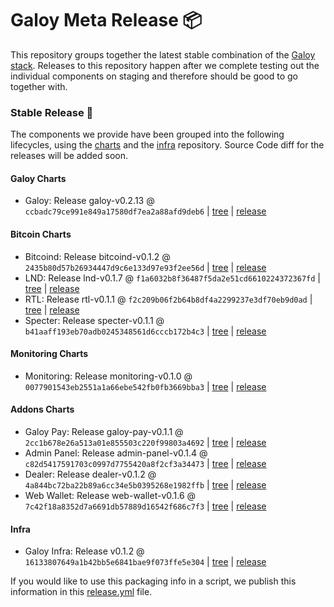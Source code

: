 # Galoy Meta Release 📦

This repository groups together the latest stable combination of the [Galoy stack](https://github.com/GaloyMoney/awesome-galoy#tech-components). 
Releases to this repository happen after we complete testing out the individual components on staging and therefore should be good to go together with.

### Stable Release 🎉

The components we provide have been grouped into the following lifecycles, using the [charts](https://github.com/GaloyMoney/charts) and the [infra](https://github.com/GaloyMoney/galoy-infra) repository. 
Source Code diff for the releases will be added soon.

#### Galoy Charts
- Galoy: Release galoy-v0.2.13 @ `ccbadc79ce991e849a17580df7ea2a88afd9deb6` | [tree](https://github.com/GaloyMoney/charts/tree/ccbadc79ce991e849a17580df7ea2a88afd9deb6/charts/galoy) | [release](https://github.com/GaloyMoney/charts/releases/tag/galoy-v0.2.13)

#### Bitcoin Charts
- Bitcoind: Release bitcoind-v0.1.2 @ `2435b80d57b26934447d9c6e133d97e93f2ee56d` | [tree](https://github.com/GaloyMoney/charts/tree/2435b80d57b26934447d9c6e133d97e93f2ee56d/charts/bitcoind) | [release](https://github.com/GaloyMoney/charts/releases/tag/bitcoind-v0.1.2)
- LND: Release lnd-v0.1.7 @ `f1a6032b8f36487f5da2e51cd6610224372367fd` | [tree](https://github.com/GaloyMoney/charts/tree/f1a6032b8f36487f5da2e51cd6610224372367fd/charts/lnd) | [release](https://github.com/GaloyMoney/charts/releases/tag/lnd-v0.1.7)
- RTL: Release rtl-v0.1.1 @ `f2c209b06f2b64b8df4a2299237e3df70eb9d0ad` | [tree](https://github.com/GaloyMoney/charts/tree/f2c209b06f2b64b8df4a2299237e3df70eb9d0ad/charts/rtl) | [release](https://github.com/GaloyMoney/charts/releases/tag/rtl-v0.1.1)
- Specter: Release specter-v0.1.1 @ `b41aaff193eb70adb0245348561d6cccb172b4c3` | [tree](https://github.com/GaloyMoney/charts/tree/b41aaff193eb70adb0245348561d6cccb172b4c3/charts/specter) | [release](https://github.com/GaloyMoney/charts/releases/tag/specter-v0.1.1)

#### Monitoring Charts
- Monitoring: Release monitoring-v0.1.0 @ `0077901543eb2551a1a66ebe542fb0fb3669bba3` | [tree](https://github.com/GaloyMoney/charts/tree/0077901543eb2551a1a66ebe542fb0fb3669bba3/charts/monitoring) | [release](https://github.com/GaloyMoney/charts/releases/tag/monitoring-v0.1.0)

#### Addons Charts
- Galoy Pay: Release galoy-pay-v0.1.1 @ `2cc1b678e26a513a01e855503c220f99803a4692` | [tree](https://github.com/GaloyMoney/charts/tree/2cc1b678e26a513a01e855503c220f99803a4692/charts/galoy-pay) | [release](https://github.com/GaloyMoney/charts/releases/tag/galoy-pay-v0.1.1)
- Admin Panel: Release admin-panel-v0.1.4 @ `c82d5417591703c0997d7755420a8f2cf3a34473` | [tree](https://github.com/GaloyMoney/charts/tree/c82d5417591703c0997d7755420a8f2cf3a34473/charts/admin-panel) | [release](https://github.com/GaloyMoney/charts/releases/tag/admin-panel-v0.1.4)
- Dealer: Release dealer-v0.1.2 @ `4a844bc72ba22b89a6cc34e5b0395268e1982ffb` | [tree](https://github.com/GaloyMoney/charts/tree/4a844bc72ba22b89a6cc34e5b0395268e1982ffb/charts/dealer) | [release](https://github.com/GaloyMoney/charts/releases/tag/dealer-v0.1.2)
- Web Wallet: Release web-wallet-v0.1.6 @ `7c42f18a8352d7a6691db57889d16542f686c7f3` | [tree](https://github.com/GaloyMoney/charts/tree/7c42f18a8352d7a6691db57889d16542f686c7f3/charts/web_wallet) | [release](https://github.com/GaloyMoney/charts/releases/tag/web-wallet-v0.1.6)

#### Infra

- Galoy Infra: Release v0.1.2 @ `16133807649a1b42bb5e6841bae9f073ffe5e304` | [tree](https://github.com/GaloyMoney/galoy-infra/tree/16133807649a1b42bb5e6841bae9f073ffe5e304) | [release](https://github.com/GaloyMoney/galoy-infra/releases/tag/v0.1.2)

If you would like to use this packaging info in a script, we publish this information in this [release.yml](./release.yml) file.

